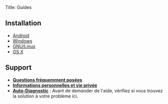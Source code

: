 Title: Guides

## Installation

<ul class="install-guides">
  <li><a href="/page/install-android"><i class="fa fa-android fa-5x"></i> Android</a></li>
  <li><a href="/page/install-windows"><i class="fa fa-windows fa-5x"></i> Windows</a></li>
  <li><a href="/page/install-gnulinux"><i class="fa fa-linux fa-5x"></i> GNU/Linux</a></li>
  <li><a href="/page/install-osx"><i class="fa fa-apple fa-5x"></i> OS X</a></li>
</ul>

## Support

  - [**Questions fréquemment posées**](/page/faq)  
  - [**Informations personnelles et vie privée**](/page/privacy)
  - [**Auto-Diagnostic**](/page/self-diagnosis) : Avant de demander de l'aide, vérifiez si vous trouvez la solution à votre problème ici.

